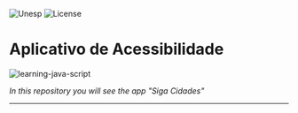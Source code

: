 ![Unesp](https://img.shields.io/badge/BCC-UNESP-Bauru.svg)
![License](https://img.shields.io/badge/Code%20License-MIT-blue.svg)

# Aplicativo de Acessibilidade

![learning-java-script](https://socialify.git.ci/analaraagarcia/siga-cidades/image?language=1&name=1&owner=1&theme=Light)

_In this repository you will see the app "Siga Cidades"_

---
